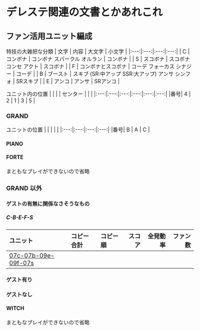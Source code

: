 # デレステ関連の文書とかあれこれ

## ファン活用ユニット編成

特技の大雑把な分類
| 文字 | 内容 | 大文字 | 小文字 |
|:---:|:---:|:---:|:---:|
| C | コンボナ | コンボナ スパークル オルラン | コンボナ |
| S | スコボナ | スコボナ コンセ アクト | スコボナ |
| F | コンボナとスコボナ | コーデ フォーカス シナジー | コーデ |
| B | ブースト | スキブ (SR:中アップ SSR:大アップ) アンサ シンフォ | SRスキブ |
| E | アンコ | アンサ | SRアンコ |

ユニット内の位置
|     |     |     | センター |    |    |
|:---:|:---:|:---:|:---:|:---:|:---:|
|番号|  4  |  2  |  1  |  3  |  5  |

### GRAND

ユニットの位置
|     |     |     |     |
|:---:|:---:|:---:|:---:|
|番号|  B  |  A  |  C  |

#### PIANO

#### FORTE
まともなプレイができないので省略

### GRAND 以外

#### ゲストの有無に関係なさそうなもの

##### C-B-E-F-S

| ユニット | コピー合計 | コピー順 | スコア | 全発動率 | ファン数 |
|:----|:----|:----|----:|----:|----:|
| [07c-07b-09e-09f-07s](units/07c-07b-09e-09f-07s.md) |  |  |  |  |  |

#### ゲスト有り

#### ゲストなし

#### WITCH
まともなプレイができないので省略
